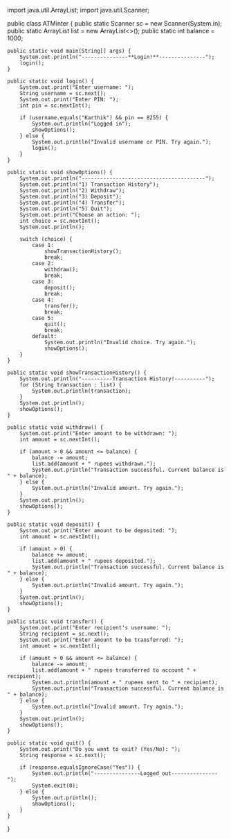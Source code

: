 import java.util.ArrayList;
import java.util.Scanner;

public class ATMinter {
    public static Scanner sc = new Scanner(System.in);
    public static ArrayList<String> list = new ArrayList<>();
    public static int balance = 1000;

    public static void main(String[] args) {
        System.out.println("---------------**Login!**---------------");
        login();
    }

    public static void login() {
        System.out.print("Enter username: ");
        String username = sc.next();
        System.out.print("Enter PIN: ");
        int pin = sc.nextInt();

        if (username.equals("Karthik") && pin == 8255) {
            System.out.println("Logged in");
            showOptions();
        } else {
            System.out.println("Invalid username or PIN. Try again.");
            login();
        }
    }

    public static void showOptions() {
        System.out.println("----------------------------------------");
        System.out.println("1) Transaction History");
        System.out.println("2) Withdraw");
        System.out.println("3) Deposit");
        System.out.println("4) Transfer");
        System.out.println("5) Quit");
        System.out.print("Choose an action: ");
        int choice = sc.nextInt();
        System.out.println();

        switch (choice) {
            case 1:
                showTransactionHistory();
                break;
            case 2:
                withdraw();
                break;
            case 3:
                deposit();
                break;
            case 4:
                transfer();
                break;
            case 5:
                quit();
                break;
            default:
                System.out.println("Invalid choice. Try again.");
                showOptions();
        }
    }

    public static void showTransactionHistory() {
        System.out.println("----------Transaction History!----------");
        for (String transaction : list) {
            System.out.println(transaction);
        }
        System.out.println();
        showOptions();
    }

    public static void withdraw() {
        System.out.print("Enter amount to be withdrawn: ");
        int amount = sc.nextInt();

        if (amount > 0 && amount <= balance) {
            balance -= amount;
            list.add(amount + " rupees withdrawn.");
            System.out.println("Transaction successful. Current balance is " + balance);
        } else {
            System.out.println("Invalid amount. Try again.");
        }
        System.out.println();
        showOptions();
    }

    public static void deposit() {
        System.out.print("Enter amount to be deposited: ");
        int amount = sc.nextInt();

        if (amount > 0) {
            balance += amount;
            list.add(amount + " rupees deposited.");
            System.out.println("Transaction successful. Current balance is " + balance);
        } else {
            System.out.println("Invalid amount. Try again.");
        }
        System.out.println();
        showOptions();
    }

    public static void transfer() {
        System.out.print("Enter recipient's username: ");
        String recipient = sc.next();
        System.out.print("Enter amount to be transferred: ");
        int amount = sc.nextInt();

        if (amount > 0 && amount <= balance) {
            balance -= amount;
            list.add(amount + " rupees transferred to account " + recipient);
            System.out.println(amount + " rupees sent to " + recipient);
            System.out.println("Transaction successful. Current balance is " + balance);
        } else {
            System.out.println("Invalid amount. Try again.");
        }
        System.out.println();
        showOptions();
    }

    public static void quit() {
        System.out.print("Do you want to exit? (Yes/No): ");
        String response = sc.next();

        if (response.equalsIgnoreCase("Yes")) {
            System.out.println("---------------Logged out---------------");
            System.exit(0);
        } else {
            System.out.println();
            showOptions();
        }
    }
}
